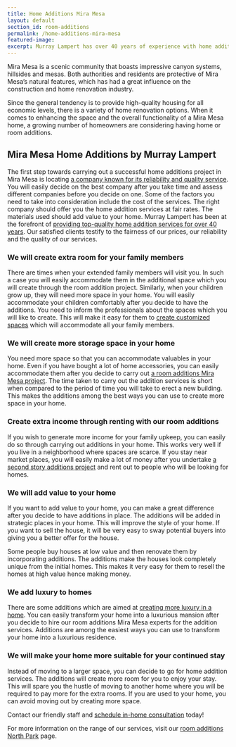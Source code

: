 ```yaml
---
title: Home Additions Mira Mesa
layout: default
section_id: room-additions
permalink: /home-additions-mira-mesa
featured-image:
excerpt: Murray Lampert has over 40 years of experience with home additions in Mira Mesa, San Diego. Take your Mira Mesa home addition to the next level.
---
```


Mira Mesa is a scenic community that boasts impressive canyon systems, hillsides and mesas. Both authorities and residents are protective of Mira Mesa’s natural features, which has had a great influence on the construction and home renovation industry.

Since the general tendency is to provide high-quality housing for all economic levels, there is a variety of home renovation options. When it comes to enhancing the space and the overall functionality of a Mira Mesa home, a growing number of homeowners are considering having home or room additions.

## Mira Mesa Home Additions by Murray Lampert

The first step towards carrying out a successful home additions project in Mira Mesa is locating <a href="http://murraylampert.com/murray-lampert-recognized-among-north-americas-best">a company known for its reliability and quality service</a>. You will easily decide on the best company after you take time and assess different companies before you decide on one. Some of the factors you need to take into consideration include the cost of the services. The right company should offer you the home addition services at fair rates. The materials used should add value to your home. Murray Lampert has been at the forefront of <a href="http://murraylampert.com/about-murray-lampert-design-build-remodel/">providing top-quality home addition services for over 40 years</a>. Our satisfied clients testify to the fairness of our prices, our reliability and the quality of our services.
<h3>We will create extra room for your family members</h3>
There are times when your extended family members will visit you. In such a case you will easily accommodate them in the additional space which you will create through the room addition project. Similarly, when your children grow up, they will need more space in your home. You will easily accommodate your children comfortably after you decide to have the additions. You need to inform the professionals about the spaces which you will like to create. This will make it easy for them to <a href="http://murraylampert.com/san-diego-home-design-services/">create customized spaces</a> which will accommodate all your family members.
<h3>We will create more storage space in your home</h3>
You need more space so that you can accommodate valuables in your home. Even if you have bought a lot of home accessories, you can easily accommodate them after you decide to carry out <a href="http://murraylampert.com/san-diego-room-additions/">a room additions Mira Mesa project</a>. The time taken to carry out the addition services is short when compared to the period of time you will take to erect a new building. This makes the additions among the best ways you can use to create more space in your home.
<h3>Create extra income through renting with our room additions</h3>
If you wish to generate more income for your family upkeep, you can easily do so through carrying out additions in your home. This works very well if you live in a neighborhood where spaces are scarce. If you stay near market places, you will easily make a lot of money after you undertake <a href="http://murraylampert.com/san-diego-second-story-addition/">a second story additions project</a> and rent out to people who will be looking for homes.
<h3>We will add value to your home</h3>
If you want to add value to your home, you can make a great difference after you decide to have additions in place. The additions will be added in strategic places in your home. This will improve the style of your home. If you want to sell the house, it will be very easy to sway potential buyers into giving you a better offer for the house.

Some people buy houses at low value and then renovate them by incorporating additions. The additions make the houses look completely unique from the initial homes. This makes it very easy for them to resell the homes at high value hence making money.
<h3>We add luxury to homes</h3>
There are some additions which are aimed at <a href="http://murraylampert.com/infographic-luxury-living-cost-vs-value-home-improvements-2/">creating more luxury in a home</a>. You can easily transform your home into a luxurious mansion after you decide to hire our room additions Mira Mesa experts for the addition services. Additions are among the easiest ways you can use to transform your home into a luxurious residence.
<h3>We will make your home more suitable for your continued stay</h3>
Instead of moving to a larger space, you can decide to go for home addition services. The additions will create more room for you to enjoy your stay. This will spare you the hustle of moving to another home where you will be required to pay more for the extra rooms. If you are used to your home, you can avoid moving out by creating more space.

Contact our friendly staff and <a href="http://murraylampert.com/contact/">schedule in-home consultation</a> today!

For more information on the range of our services, visit our <a href="http://murraylampert.com/room-additions-north-park">room additions North Park</a> page.

